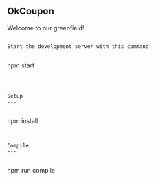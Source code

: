 OkCoupon 
---
Welcome to our greenfield!
```
 
Start the development server with this command:
 
```
npm start
```
 


Setup
---
 
```
npm install
```


Compile
---
 
```
npm run compile
```